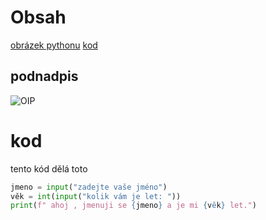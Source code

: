 # Obsah
[obrázek pythonu](#podnadpis)
[kod](#kod)
## podnadpis
![OIP](https://github.com/user-attachments/assets/47689291-0764-4839-96ca-258c20c1c20c)
# kod
tento kód dělá toto
```python
jmeno = input("zadejte vaše jméno")
věk = int(input("kolik vám je let: "))
print(f" ahoj , jmenuji se {jmeno} a je mi {věk} let.")
```
